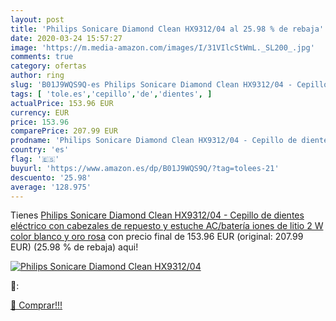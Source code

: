 ```yaml
---
layout: post
title: 'Philips Sonicare Diamond Clean HX9312/04 al 25.98 % de rebaja'
date: 2020-03-24 15:57:27
image: 'https://m.media-amazon.com/images/I/31VIlcStWmL._SL200_.jpg'
comments: true
category: ofertas
author: ring
slug: 'B01J9WQS9Q-es Philips Sonicare Diamond Clean HX9312/04 - Cepillo de...'
tags: [ 'tole.es','cepillo','de','dientes', ]
actualPrice: 153.96 EUR
currency: EUR
price: 153.96
comparePrice: 207.99 EUR
prodname: 'Philips Sonicare Diamond Clean HX9312/04 - Cepillo de dientes eléctrico con cabezales de repuesto y estuche  AC/batería iones de litio  2 W  color blanco y oro rosa'
country: 'es'
flag: '🇪🇸'
buyurl: 'https://www.amazon.es/dp/B01J9WQS9Q/?tag=tolees-21'
descuento: '25.98'
average: '128.975'
---
```


Tienes [Philips Sonicare Diamond Clean HX9312/04 - Cepillo de dientes eléctrico con cabezales de repuesto y estuche  AC/batería iones de litio  2 W  color blanco y oro rosa](https://www.amazon.es/dp/B01J9WQS9Q/?tag=tolees-21) con precio final de  153.96 EUR (original: 207.99 EUR) (25.98 %  de rebaja) aqui!

[![Philips Sonicare Diamond Clean HX9312/04](https://m.media-amazon.com/images/I/31VIlcStWmL._SL200_.jpg)](https://www.amazon.es/dp/B01J9WQS9Q/?tag=tolees-21)

🔎:


[🛒 Comprar!!!](https://www.amazon.es/dp/B01J9WQS9Q/?tag=tolees-21)
